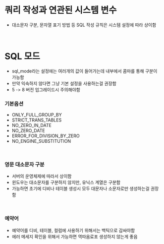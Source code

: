 # 쿼리 작성과 연관된 시스템 변수

- 대소문자 구분, 문자열 표기 방법 등 SQL 작성 규칙은 시스템 설정에 따라 상이함

<br/>

# SQL 모드

- sql_mode라는 설정에는 여러개의 값이 들어가는데 내부에서 콤마를 통해 구분이 가능함
- 만약 익숙하지 않다면 그냥 기본 설정을 사용하는걸 권장함
- 5 -> 8 버전 업그레이드시 주의해야함

### 기본옵션

- ONLY_FULL_GROUP_BY
- STRICT_TRANS_TABLES
- NO_ZERO_IN_DATE
- NO_ZERO_DATE
- ERROR_FOR_DIVISION_BY_ZERO
- NO_ENGINE_SUBSTITUTION

<br/>

### 영문 대소문자 구분

- 서버의 운영체제에 따라서 상이함
- 윈도우는 대소문자를 구분하지 않지만, 유닉스 계열은 구분함
- 가능하면 초기에 디비나 테이블 생성시 모두 대문자나 소문자로만 생성하는걸 권장함

<br/>

### 예약어

- 예약어를 디비, 테이블, 컬럼에 사용하기 위해서는 백틱으로 감싸야함
- 에러 메세지 확인을 위해서 가능하면 역따옴료포 생성하지 않는게 좋음
